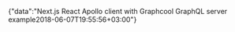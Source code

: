 {"data":"Next.js React Apollo client with Graphcool GraphQL server example2018-06-07T19:55:56+03:00"}
